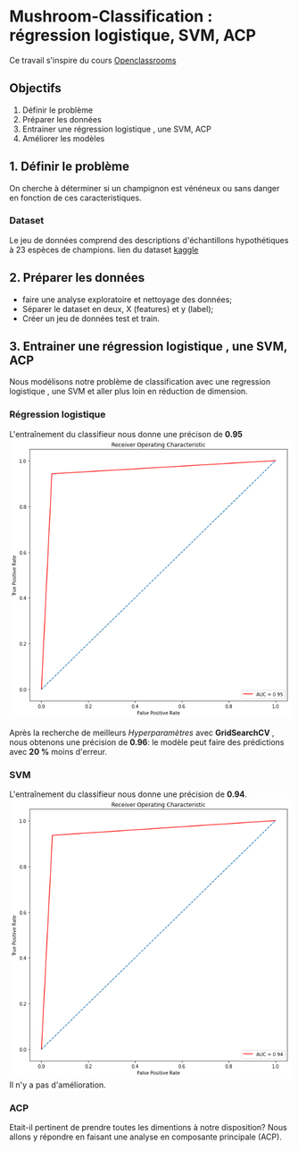 # Mushroom-Classification : régression logistique, SVM, ACP
Ce travail s'inspire du cours [Openclassrooms](https://openclassrooms.com/fr/courses/4444646-entrainez-un-modele-predictif-lineaire/4507851-tp-entrainez-une-regression-logistique-et-une-svm-lineaire) 

## Objectifs
1. Définir le problème
2. Préparer les données
3. Entrainer une régression logistique , une SVM, ACP
4. Améliorer les modèles

## 1. Définir le problème
On cherche à déterminer si un champignon est vénéneux ou sans danger en fonction de ces caracteristiques.
### Dataset 
Le jeu de données comprend des descriptions d'échantillons hypothétiques à 23 espèces de champions.
lien du dataset [kaggle](https://www.kaggle.com/datasets/uciml/mushroom-classification) 

## 2. Préparer les données
- faire une analyse exploratoire et nettoyage des données;
- Séparer le dataset en deux, X (features) et y (label);
- Créer un jeu de données test et train.

## 3. Entrainer une régression logistique , une SVM, ACP
Nous modélisons notre problème de classification avec une regression logistique , une SVM et aller plus loin en réduction de dimension.  
### Régression logistique
L'entraînement du classifieur nous donne une précison de **0.95**
<img src="./result/reg_log.png"/>

Après la recherche de meilleurs *Hyperparamètres* avec **GridSearchCV** , nous obtenons une précision de **0.96**: le modèle peut faire des prédictions avec **20 %** moins d'erreur.
### SVM
L'entraînement du classifieur nous donne une précision de **0.94**.
<img src="./result/svm.png"/>
Il n'y a pas d'amélioration. 

### ACP
Etait-il pertinent de prendre toutes les dimentions à notre disposition? Nous allons y répondre en faisant une analyse en composante principale (ACP).



